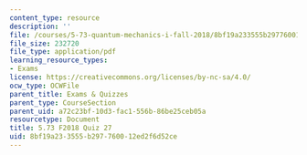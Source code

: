 ```yaml
---
content_type: resource
description: ''
file: /courses/5-73-quantum-mechanics-i-fall-2018/8bf19a233555b297760012ed2f6d52ce_MIT5_73F18_quiz27.pdf
file_size: 232720
file_type: application/pdf
learning_resource_types:
- Exams
license: https://creativecommons.org/licenses/by-nc-sa/4.0/
ocw_type: OCWFile
parent_title: Exams & Quizzes
parent_type: CourseSection
parent_uid: a72c23bf-10d3-fac1-556b-86be25ceb05a
resourcetype: Document
title: 5.73 F2018 Quiz 27
uid: 8bf19a23-3555-b297-7600-12ed2f6d52ce
---
```

